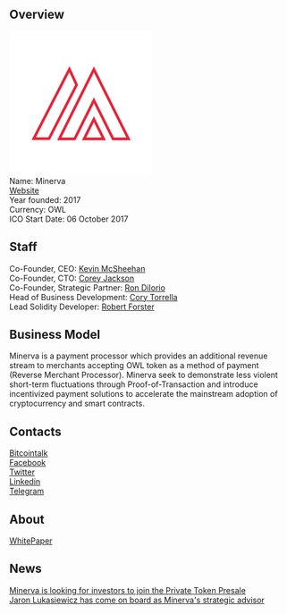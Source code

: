 ## Overview
![ logo](../projects/logo/minerva.png)  
Name: Minerva   
[Website](https://minerva.com/)  
Year founded: 2017  
Currency: OWL   
ICO Start Date: 06 October 2017
## Staff
Co-Founder, CEO: [Kevin McSheehan](../people/kevin_mcsheehan.md)  
Co-Founder, CTO: [Corey Jackson](../people/corey_jackson.md)  
Co-Founder, Strategic Partner: [Ron DiIorio](../people/ron_diiorio.md)  
Head of Business Development: [Cory Torrella](../people/cory_torrella.md)  
Lead Solidity Developer: [Robert Forster](../people/robert_forster.md)  
## Business Model
Minerva is a payment processor which provides an
additional revenue stream to merchants accepting OWL token as a method
of payment (Reverse Merchant Processor). Minerva seek to demonstrate less violent short-term fluctuations
through Proof-of-Transaction and introduce incentivized payment solutions
to accelerate the mainstream adoption of cryptocurrency and smart contracts.
## Contacts  
[Bitcointalk](https://bitcointalk.org/index.php?topic=2072362.0)   
[Facebook](https://www.facebook.com/MinervaToken/)   
[Twitter](https://twitter.com/minervatoken)  
[Linkedin](https://www.linkedin.com/company/11231782/)     
[Telegram](https://t.me/minervachat)  
## About
[WhitePaper](https://minerva.com/whitepaper.pdf)
## News
[Minerva is looking for investors to join the Private Token Presale](../news/minerva_18-09-17.md)  
[Jaron Lukasiewicz has come on board as Minerva's strategic advisor](../news/minerva_09-09-17.md)

